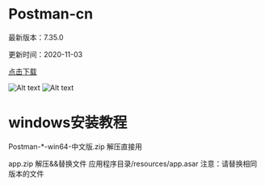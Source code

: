 # Postman-cn
最新版本：7.35.0

更新时间：2020-11-03

[点击下载](https://github.com/leihuihua/Postman-cn/releases)


![Alt text](https://raw.githubusercontent.com/hlmd/Postman-cn/master/2.png)
![Alt text](https://raw.githubusercontent.com/hlmd/Postman-cn/master/3.png)


# windows安装教程
Postman-*-win64-中文版.zip 解压直接用

app.zip 解压&&替换文件 应用程序目录/resources/app.asar 注意：请替换相同版本的文件

